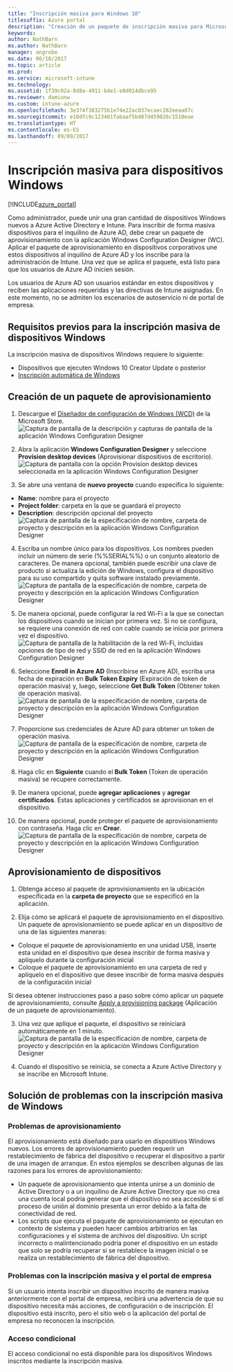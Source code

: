 ```yaml
---
title: "Inscripción masiva para Windows 10"
titlesuffix: Azure portal
description: "Creación de un paquete de inscripción masiva para Microsoft Intune"
keywords: 
author: NathBarn
ms.author: NathBarn
manager: angrobe
ms.date: 06/18/2017
ms.topic: article
ms.prod: 
ms.service: microsoft-intune
ms.technology: 
ms.assetid: 1f39c02a-8d8a-4911-b4e1-e8d014dbce95
ms.reviewer: damionw
ms.custom: intune-azure
ms.openlocfilehash: 3e374f383275b1e74e22ac037ecaec282eeaa87c
ms.sourcegitcommit: e10dfc9c123401fabaaf5b487d459826c1510eae
ms.translationtype: HT
ms.contentlocale: es-ES
ms.lasthandoff: 09/09/2017
---
```

# <a name="bulk-enrollment-for-windows-devices"></a>Inscripción masiva para dispositivos Windows

[!INCLUDE[azure_portal](./includes/azure_portal.md)]

Como administrador, puede unir una gran cantidad de dispositivos Windows nuevos a Azure Active Directory e Intune. Para inscribir de forma masiva dispositivos para el inquilino de Azure AD, debe crear un paquete de aprovisionamiento con la aplicación Windows Configuration Designer (WC). Aplicar el paquete de aprovisionamiento en dispositivos corporativos une estos dispositivos al inquilino de Azure AD y los inscribe para la administración de Intune. Una vez que se aplica el paquete, está listo para que los usuarios de Azure AD inicien sesión.

Los usuarios de Azure AD son usuarios estándar en estos dispositivos y reciben las aplicaciones requeridas y las directivas de Intune asignadas. En este momento, no se admiten los escenarios de autoservicio ni de portal de empresa.

## <a name="prerequisites-for-windows-devices-bulk-enrollment"></a>Requisitos previos para la inscripción masiva de dispositivos Windows

La inscripción masiva de dispositivos Windows requiere lo siguiente:

- Dispositivos que ejecuten Windows 10 Creator Update o posterior
- [Inscripción automática de Windows](https://docs.microsoft.com/intune-classic/deploy-use/set-up-windows-device-management-with-microsoft-intune#enable-windows-10-automatic-enrollment)

## <a name="create-a-provisioning-package"></a>Creación de un paquete de aprovisionamiento

1. Descargue el [Diseñador de configuración de Windows (WCD)](https://www.microsoft.com/store/apps/9nblggh4tx22) de la Microsoft Store.
![Captura de pantalla de la descripción y capturas de pantalla de la aplicación Windows Configuration Designer](media/bulk-enroll-store.png)

2. Abra la aplicación **Windows Configuration Designer** y seleccione **Provision desktop devices** (Aprovisionar dispositivos de escritorio).
![Captura de pantalla con la opción Provision desktop devices seleccionada en la aplicación Windows Configuration Designer](media/bulk-enroll-select.png)

3. Se abre una ventana de **nuevo proyecto** cuando especifica lo siguiente:
  - **Name**: nombre para el proyecto
  - **Project folder**: carpeta en la que se guardará el proyecto
  - **Description**: descripción opcional del proyecto ![Captura de pantalla de la especificación de nombre, carpeta de proyecto y descripción en la aplicación Windows Configuration Designer](media/bulk-enroll-name.png)

4.  Escriba un nombre único para los dispositivos. Los nombres pueden incluir un número de serie (%%SERIAL%%) o un conjunto aleatorio de caracteres. De manera opcional, también puede escribir una clave de producto si actualiza la edición de Windows, configura el dispositivo para su uso compartido y quita software instalado previamente.
![Captura de pantalla de la especificación de nombre, carpeta de proyecto y descripción en la aplicación Windows Configuration Designer](media/bulk-enroll-device.png)

5.  De manera opcional, puede configurar la red Wi-Fi a la que se conectan los dispositivos cuando se inician por primera vez.  Si no se configura, se requiere una conexión de red con cable cuando se inicia por primera vez el dispositivo.
![Captura de pantalla de la habilitación de la red Wi-Fi, incluidas opciones de tipo de red y SSID de red en la aplicación Windows Configuration Designer](media/bulk-enroll-network.png)

6.  Seleccione **Enroll in Azure AD** (Inscribirse en Azure AD), escriba una fecha de expiración en **Bulk Token Expiry** (Expiración de token de operación masiva) y, luego, seleccione **Get Bulk Token** (Obtener token de operación masiva).
![Captura de pantalla de la especificación de nombre, carpeta de proyecto y descripción en la aplicación Windows Configuration Designer](media/bulk-enroll-account.png)

7. Proporcione sus credenciales de Azure AD para obtener un token de operación masiva.
![Captura de pantalla de la especificación de nombre, carpeta de proyecto y descripción en la aplicación Windows Configuration Designer](media/bulk-enroll-cred.png)

8.  Haga clic en **Siguiente** cuando el **Bulk Token** (Token de operación masiva) se recupere correctamente.

9. De manera opcional, puede **agregar aplicaciones** y **agregar certificados**. Estas aplicaciones y certificados se aprovisionan en el dispositivo.

10. De manera opcional, puede proteger el paquete de aprovisionamiento con contraseña.  Haga clic en **Crear**.
![Captura de pantalla de la especificación de nombre, carpeta de proyecto y descripción en la aplicación Windows Configuration Designer](media/bulk-enroll-create.png)

## <a name="provision-devices"></a>Aprovisionamiento de dispositivos

1. Obtenga acceso al paquete de aprovisionamiento en la ubicación especificada en la **carpeta de proyecto** que se especificó en la aplicación.

2. Elija cómo se aplicará el paquete de aprovisionamiento en el dispositivo.  Un paquete de aprovisionamiento se puede aplicar en un dispositivo de una de las siguientes maneras:
 - Coloque el paquete de aprovisionamiento en una unidad USB, inserte esta unidad en el dispositivo que desea inscribir de forma masiva y aplíquelo durante la configuración inicial
 - Coloque el paquete de aprovisionamiento en una carpeta de red y aplíquelo en el dispositivo que desee inscribir de forma masiva después de la configuración inicial

 Si desea obtener instrucciones paso a paso sobre cómo aplicar un paquete de aprovisionamiento, consulte [Apply a provisioning package](https://technet.microsoft.com/itpro/windows/configure/provisioning-apply-package) (Aplicación de un paquete de aprovisionamiento).

3. Una vez que aplique el paquete, el dispositivo se reiniciará automáticamente en 1 minuto.
 ![Captura de pantalla de la especificación de nombre, carpeta de proyecto y descripción en la aplicación Windows Configuration Designer](media/bulk-enroll-add.png)

4. Cuando el dispositivo se reinicia, se conecta a Azure Active Directory y se inscribe en Microsoft Intune.

## <a name="troubleshooting-windows-bulk-enrollment"></a>Solución de problemas con la inscripción masiva de Windows

### <a name="provisioning-issues"></a>Problemas de aprovisionamiento
El aprovisionamiento está diseñado para usarlo en dispositivos Windows nuevos. Los errores de aprovisionamiento pueden requerir un restablecimiento de fábrica del dispositivo o recuperar el dispositivo a partir de una imagen de arranque. En estos ejemplos se describen algunas de las razones para los errores de aprovisionamiento:

- Un paquete de aprovisionamiento que intenta unirse a un dominio de Active Directory o a un inquilino de Azure Active Directory que no crea una cuenta local podría generar que el dispositivo no sea accesible si el proceso de unión al dominio presenta un error debido a la falta de conectividad de red.
- Los scripts que ejecuta el paquete de aprovisionamiento se ejecutan en contexto de sistema y pueden hacer cambios arbitrarios en las configuraciones y el sistema de archivos del dispositivo. Un script incorrecto o malintencionado podría poner el dispositivo en un estado que solo se podría recuperar si se restablece la imagen inicial o se realiza un restablecimiento de fábrica del dispositivo.

### <a name="problems-with-bulk-enrollment-and-company-portal"></a>Problemas con la inscripción masiva y el portal de empresa
Si un usuario intenta inscribir un dispositivo inscrito de manera masiva anteriormente con el portal de empresa, recibirá una advertencia de que su dispositivo necesita más acciones, de configuración o de inscripción. El dispositivo está inscrito, pero el sitio web o la aplicación del portal de empresa no reconocen la inscripción.

### <a name="conditional-access"></a>Acceso condicional
El acceso condicional no está disponible para los dispositivos Windows inscritos mediante la inscripción masiva.
